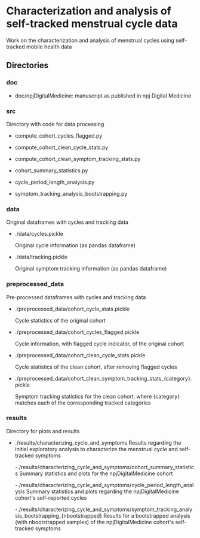 # Characterization and analysis of self-tracked menstrual cycle data

Work on the characterization and analysis of menstrual cycles using self-tracked mobile health data

## Directories

### doc

- doc/npjDigitalMedicine: manuscript as published in npj Digital Medicine

### src

Directory with code for data processing

- compute_cohort_cycles_flagged.py

- compute_cohort_clean_cycle_stats.py

- compute_cohort_clean_symptom_tracking_stats.py

- cohort_summary_statistics.py

- cycle_period_length_analysis.py

- symptom_tracking_analysis_bootstrapping.py

### data

Original dataframes with cycles and tracking data
- ./data/cycles.pickle

    Original cycle information (as pandas dataframe)

- ./data/tracking.pickle

    Original symptom tracking information (as pandas dataframe)

### preprocessed_data

Pre-processed dataframes with cycles and tracking data

- ./preprocessed_data/cohort_cycle_stats.pickle

    Cycle statistics of the original cohort

- ./preprocessed_data/cohort_cycles_flagged.pickle

    Cycle information, with flagged cycle indicator, of the original cohort

- ./preprocessed_data/cohort_clean_cycle_stats.pickle

    Cycle statistics of the clean cohort, after removing flagged cycles

- ./preprocessed_data/cohort_clean_symptom_tracking_stats_{category}.pickle

    Symptom tracking statistics for the clean cohort, where {category} matches each of the corresponding tracked categories

### results

Directory for plots and results

- ./results/characterizing_cycle_and_symptoms
    Results regarding the initial exploratory analysis to characterize the menstrual cycle and self-tracked symptoms
    
    -./results/characterizing_cycle_and_symptoms/cohort_summary_statistics
        Summary statistics and plots for the npjDigitalMedicine cohort

    -./results/characterizing_cycle_and_symptoms/cycle_period_length_analysis
        Summary statistics and plots regarding the npjDigitalMedicine cohort's self-reported cycles

    -./results/characterizing_cycle_and_symptoms/symptom_tracking_analysis_bootstrapping_{nbootstrapped}
        Results for a bootstrapped analysis (with nbootstrapped samples) of the npjDigitalMedicine cohort's self-tracked symptoms 
